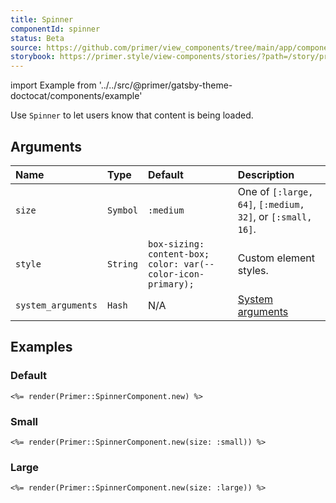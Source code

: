 ```yaml
---
title: Spinner
componentId: spinner
status: Beta
source: https://github.com/primer/view_components/tree/main/app/components/primer/spinner_component.rb
storybook: https://primer.style/view-components/stories/?path=/story/primer-spinner-component
---
```


import Example from '../../src/@primer/gatsby-theme-doctocat/components/example'

<!-- Warning: AUTO-GENERATED file, do not edit. Add code comments to your Ruby instead <3 -->

Use `Spinner` to let users know that content is being loaded.

## Arguments

| Name | Type | Default | Description |
| :- | :- | :- | :- |
| `size` | `Symbol` | `:medium` | One of `[:large, 64]`, `[:medium, 32]`, or `[:small, 16]`. |
| `style` | `String` | `box-sizing: content-box; color: var(--color-icon-primary);` | Custom element styles. |
| `system_arguments` | `Hash` | N/A | [System arguments](/system-arguments) |

## Examples

### Default

<Example src="<span role='status' style='box-sizing: content-box; color: var(--color-icon-primary);' data-view-component='true' class='d-inline-block'>  <span class='sr-only'>Loading</span>  <svg viewBox='0 0 16 16' fill='none' width='32' height='32' data-view-component='true' class='anim-rotate v-align-bottom'>    <circle cx='8' cy='8' r='7' stroke='currentColor' stroke-opacity='0.25' stroke-width='2' vector-effect='non-scaling-stroke' />    <path d='M15 8a7.002 7.002 0 00-7-7' stroke='currentColor' stroke-width='2' stroke-linecap='round' vector-effect='non-scaling-stroke' /></svg></span>" />

```erb
<%= render(Primer::SpinnerComponent.new) %>
```

### Small

<Example src="<span role='status' style='box-sizing: content-box; color: var(--color-icon-primary);' data-view-component='true' class='d-inline-block'>  <span class='sr-only'>Loading</span>  <svg viewBox='0 0 16 16' fill='none' width='16' height='16' data-view-component='true' class='anim-rotate v-align-bottom'>    <circle cx='8' cy='8' r='7' stroke='currentColor' stroke-opacity='0.25' stroke-width='2' vector-effect='non-scaling-stroke' />    <path d='M15 8a7.002 7.002 0 00-7-7' stroke='currentColor' stroke-width='2' stroke-linecap='round' vector-effect='non-scaling-stroke' /></svg></span>" />

```erb
<%= render(Primer::SpinnerComponent.new(size: :small)) %>
```

### Large

<Example src="<span role='status' style='box-sizing: content-box; color: var(--color-icon-primary);' data-view-component='true' class='d-inline-block'>  <span class='sr-only'>Loading</span>  <svg viewBox='0 0 16 16' fill='none' width='64' height='64' data-view-component='true' class='anim-rotate v-align-bottom'>    <circle cx='8' cy='8' r='7' stroke='currentColor' stroke-opacity='0.25' stroke-width='2' vector-effect='non-scaling-stroke' />    <path d='M15 8a7.002 7.002 0 00-7-7' stroke='currentColor' stroke-width='2' stroke-linecap='round' vector-effect='non-scaling-stroke' /></svg></span>" />

```erb
<%= render(Primer::SpinnerComponent.new(size: :large)) %>
```
